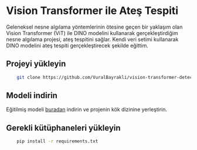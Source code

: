 # Vision Transformer ile Ateş Tespiti

Geleneksel nesne algılama yöntemlerinin ötesine geçen bir yaklaşım olan Vision Transformer (ViT) ile DINO modelini kullanarak gerçekleştirdiğim nesne algılama projesi, ateş tespitini sağlar. Kendi veri setimi kullanarak DINO modelini ateş tespiti gerçekleştirecek şekilde eğittim.

## Projeyi yükleyin

```bash
    git clone https://github.com/VuralBayrakli/vision-transformer-detection.git
```

## Modeli indirin
Eğitilmiş modeli [buradan](https://drive.google.com/file/d/1-V9aQpRVKR_pZO24K7DX2kALuqSpTGTo) indirin ve projenin kök dizinine yerleştirin.


## Gerekli kütüphaneleri yükleyin
```bash
    pip install -r requirements.txt
```
